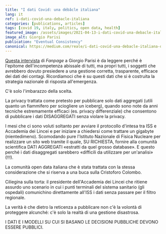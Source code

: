 ```yaml
---
title: "I dati Covid: una débâcle italiana"
lang: it
ref: i-dati-covid-una-debacle-italiana
categories: [publications, articles]
tags: [covid 19, italy, politics, open data, health]
featured_image: /assets/images/2021-04-13-i-dati-covid-una-debacle-italiana.jpg
image_alt: Giorgio Parisi
publication: "Eventual Consistency"
canonical: https://medium.com/reale/i-dati-covid-una-debacle-italiana-d966e27435f
---
```


[Questa intervista](https://www.fanpage.it/politica/accordo-iss-lincei-parisi-ci-hanno-inviato-tutti-i-dati-sul-covid-li-metteremo-su-un-sito/) di *Fanpage* a Giorgio Parisi è da leggere perché è l'epitome dell'incompetenza abissale di tutti, ma propri tutti, i soggetti che avrebbero dovuto presiedere a una gestione corretta, trasparente, efficace dei dati dei contagi. Ricordiamoci che è su questi dati che si è costruita la strategia nazionale di risposta all'emergenza.

C'è solo l'imbarazzo della scelta.

La privacy trattata come pretesto per pubblicare solo dati aggregati (utili quanto un fiammifero per sciogliere un iceberg), quando sono note da anni tecniche estremamente efficaci (es. privacy differenziale) che consentono di pubblicare i dati DISAGGREGATI senza violare la privacy.

I mesi che ci sono voluti soltanto per avviare il protocollo d'intesa tra ISS e Accademia dei Lincei e per iniziare a chiedersi come trattare un gigabyte (nientedimeno). Scomodando pure l'Istituto Nazionale di Fisica Nucleare per realizzare un sito web tramite il quale, SU RICHIESTA, fornire alla comunità scientifica DATI AGGREGATI «estratti da quel grosso database». E questo perché i dati disaggregati sarebbero «difficili da utilizzare per un'analisi» (!!!).

La comunità open data italiana che è stata trattata con la stessa considerazione che si riserva a una buca sulla Cristoforo Colombo.

Ciliegina sulla torta: il presidente dell'Accademia dei Lincei che ritiene assurdo uno scenario in cui i punti terminali del sistema sanitario (gli ospedali) comunichino direttamente all'ISS i dati senza passare per il filtro regionale.

La verità è che dietro la reticenza a pubblicare non c'è la volontà di proteggere alcunché: c'è solo la realtà di una gestione disastrosa.

I DATI E I MODELLI SU CUI SI BASANO LE DECISIONI PUBBLICHE DEVONO ESSERE PUBBLICI.
